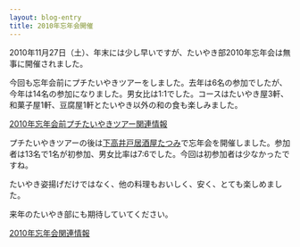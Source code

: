 ```yaml
---
layout: blog-entry
title: 2010年忘年会開催
---
```


2010年11月27日（土）、年末には少し早いですが、たいやき部2010年忘年会は無事に開催されました。

今回も忘年会前にプチたいやきツアーをしました。去年は6名の参加でしたが、今年は14名の参加になりました。男女比は1:1でした。コースはたいやき屋3軒、和菓子屋1軒、豆腐屋1軒とたいやき以外の和の食も楽しみました。

[2010年忘年会前プチたいやきツアー関連情報](/qwik/100.html)

プチたいやきツアーの後は[下高井戸居酒屋たつみ](http://www.shimotaka.or.jp/tatsumi/)で忘年会を開催しました。参加者は13名で1名が初参加、男女比率は7:6でした。今回は初参加者は少なかったですね。

たいやき姿揚げだけではなく、他の料理もおいしく、安く、とても楽しめました。

来年のたいやき部にも期待していてください。

[2010年忘年会関連情報](/qwik/101.html)

